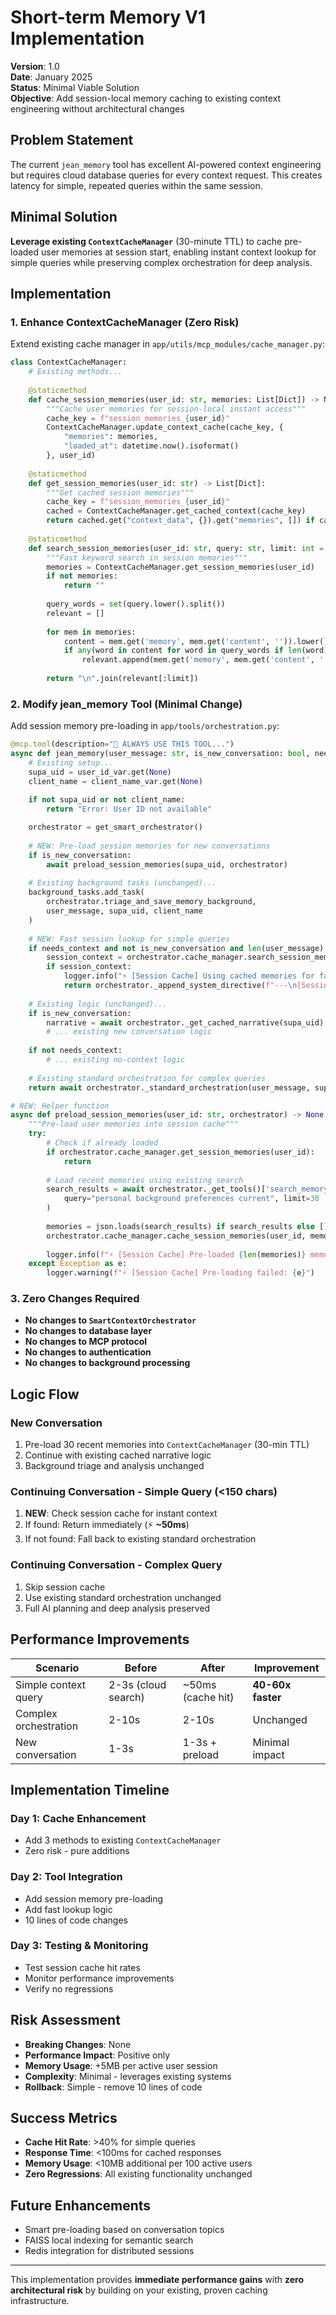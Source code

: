 # Short-term Memory V1 Implementation

**Version**: 1.0  
**Date**: January 2025  
**Status**: Minimal Viable Solution  
**Objective**: Add session-local memory caching to existing context engineering without architectural changes

## Problem Statement

The current `jean_memory` tool has excellent AI-powered context engineering but requires cloud database queries for every context request. This creates latency for simple, repeated queries within the same session.

## Minimal Solution

**Leverage existing `ContextCacheManager`** (30-minute TTL) to cache pre-loaded user memories at session start, enabling instant context lookup for simple queries while preserving complex orchestration for deep analysis.

## Implementation

### 1. Enhance ContextCacheManager (Zero Risk)

Extend existing cache manager in `app/utils/mcp_modules/cache_manager.py`:

```python
class ContextCacheManager:
    # Existing methods...
    
    @staticmethod
    def cache_session_memories(user_id: str, memories: List[Dict]) -> None:
        """Cache user memories for session-local instant access"""
        cache_key = f"session_memories_{user_id}"
        ContextCacheManager.update_context_cache(cache_key, {
            "memories": memories,
            "loaded_at": datetime.now().isoformat()
        }, user_id)
    
    @staticmethod
    def get_session_memories(user_id: str) -> List[Dict]:
        """Get cached session memories"""
        cache_key = f"session_memories_{user_id}"
        cached = ContextCacheManager.get_cached_context(cache_key)
        return cached.get("context_data", {}).get("memories", []) if cached else []
    
    @staticmethod
    def search_session_memories(user_id: str, query: str, limit: int = 5) -> str:
        """Fast keyword search in session memories"""
        memories = ContextCacheManager.get_session_memories(user_id)
        if not memories:
            return ""
        
        query_words = set(query.lower().split())
        relevant = []
        
        for mem in memories:
            content = mem.get('memory', mem.get('content', '')).lower()
            if any(word in content for word in query_words if len(word) > 2):
                relevant.append(mem.get('memory', mem.get('content', '')))
        
        return "\n".join(relevant[:limit])
```

### 2. Modify jean_memory Tool (Minimal Change)

Add session memory pre-loading in `app/tools/orchestration.py`:

```python
@mcp.tool(description="🌟 ALWAYS USE THIS TOOL...")
async def jean_memory(user_message: str, is_new_conversation: bool, needs_context: bool = True) -> str:
    # Existing setup...
    supa_uid = user_id_var.get(None)
    client_name = client_name_var.get(None)
    
    if not supa_uid or not client_name:
        return "Error: User ID not available"

    orchestrator = get_smart_orchestrator()
    
    # NEW: Pre-load session memories for new conversations
    if is_new_conversation:
        await preload_session_memories(supa_uid, orchestrator)
    
    # Existing background tasks (unchanged)...
    background_tasks.add_task(
        orchestrator.triage_and_save_memory_background,
        user_message, supa_uid, client_name
    )
    
    # NEW: Fast session lookup for simple queries
    if needs_context and not is_new_conversation and len(user_message) < 150:
        session_context = orchestrator.cache_manager.search_session_memories(supa_uid, user_message)
        if session_context:
            logger.info("⚡ [Session Cache] Using cached memories for fast response")
            return orchestrator._append_system_directive(f"---\n[Session Context]\n{session_context}\n---")
    
    # Existing logic (unchanged)...
    if is_new_conversation:
        narrative = await orchestrator._get_cached_narrative(supa_uid)
        # ... existing new conversation logic
    
    if not needs_context:
        # ... existing no-context logic
    
    # Existing standard orchestration for complex queries
    return await orchestrator._standard_orchestration(user_message, supa_uid, client_name, is_new_conversation)

# NEW: Helper function
async def preload_session_memories(user_id: str, orchestrator) -> None:
    """Pre-load user memories into session cache"""
    try:
        # Check if already loaded
        if orchestrator.cache_manager.get_session_memories(user_id):
            return
        
        # Load recent memories using existing search
        search_results = await orchestrator._get_tools()['search_memory'](
            query="personal background preferences current", limit=30
        )
        
        memories = json.loads(search_results) if search_results else []
        orchestrator.cache_manager.cache_session_memories(user_id, memories)
        
        logger.info(f"⚡ [Session Cache] Pre-loaded {len(memories)} memories for {user_id}")
    except Exception as e:
        logger.warning(f"⚡ [Session Cache] Pre-loading failed: {e}")
```

### 3. Zero Changes Required

- **No changes to `SmartContextOrchestrator`**
- **No changes to database layer**
- **No changes to MCP protocol**
- **No changes to authentication**
- **No changes to background processing**

## Logic Flow

### New Conversation
1. Pre-load 30 recent memories into `ContextCacheManager` (30-min TTL)
2. Continue with existing cached narrative logic
3. Background triage and analysis unchanged

### Continuing Conversation - Simple Query (<150 chars)
1. **NEW**: Check session cache for instant context
2. If found: Return immediately (⚡ **~50ms**)
3. If not found: Fall back to existing standard orchestration

### Continuing Conversation - Complex Query
1. Skip session cache
2. Use existing standard orchestration unchanged
3. Full AI planning and deep analysis preserved

## Performance Improvements

| Scenario | Before | After | Improvement |
|----------|---------|-------|-------------|
| Simple context query | 2-3s (cloud search) | ~50ms (cache hit) | **40-60x faster** |
| Complex orchestration | 2-10s | 2-10s | Unchanged |
| New conversation | 1-3s | 1-3s + preload | Minimal impact |

## Implementation Timeline

### Day 1: Cache Enhancement
- Add 3 methods to existing `ContextCacheManager`
- Zero risk - pure additions

### Day 2: Tool Integration  
- Add session memory pre-loading
- Add fast lookup logic
- 10 lines of code changes

### Day 3: Testing & Monitoring
- Test session cache hit rates
- Monitor performance improvements
- Verify no regressions

## Risk Assessment

- **Breaking Changes**: None
- **Performance Impact**: Positive only
- **Memory Usage**: +5MB per active user session
- **Complexity**: Minimal - leverages existing systems
- **Rollback**: Simple - remove 10 lines of code

## Success Metrics

- **Cache Hit Rate**: >40% for simple queries
- **Response Time**: <100ms for cached responses  
- **Memory Usage**: <10MB additional per 100 active users
- **Zero Regressions**: All existing functionality unchanged

## Future Enhancements

- Smart pre-loading based on conversation topics
- FAISS local indexing for semantic search
- Redis integration for distributed sessions

---

This implementation provides **immediate performance gains** with **zero architectural risk** by building on your existing, proven caching infrastructure.